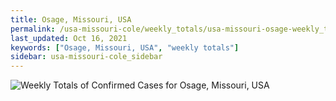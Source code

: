 ```yaml
---
title: Osage, Missouri, USA
permalink: /usa-missouri-cole/weekly_totals/usa-missouri-osage-weekly_totals.html
last_updated: Oct 16, 2021
keywords: ["Osage, Missouri, USA", "weekly totals"]
sidebar: usa-missouri-cole_sidebar
---
```


![Weekly Totals of Confirmed Cases for Osage, Missouri, USA](/covid_tracker/images/graphs/usa-missouri-osage-weekly_totals_graph.png)
